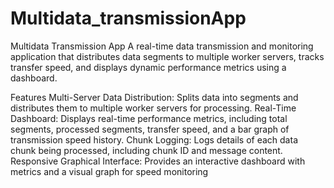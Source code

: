 # Multidata_transmissionApp
Multidata Transmission App
A real-time data transmission and monitoring application that distributes data segments to multiple worker servers, tracks transfer speed, and displays dynamic performance metrics using a dashboard.

Features
Multi-Server Data Distribution: Splits data into segments and distributes them to multiple worker servers for processing.
Real-Time Dashboard: Displays real-time performance metrics, including total segments, processed segments, transfer speed, and a bar graph of transmission speed history.
Chunk Logging: Logs details of each data chunk being processed, including chunk ID and message content.
Responsive Graphical Interface: Provides an interactive dashboard with metrics and a visual graph for speed monitoring

